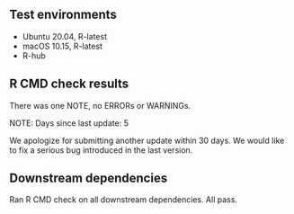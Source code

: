 ## Test environments

* Ubuntu 20.04, R-latest
* macOS 10.15, R-latest
* R-hub

## R CMD check results

There was one NOTE, no ERRORs or WARNINGs.

NOTE: Days since last update: 5

We apologize for submitting another update within 30 days. We would like to
fix a serious bug introduced in the last version.

## Downstream dependencies

Ran R CMD check on all downstream dependencies. All pass.

